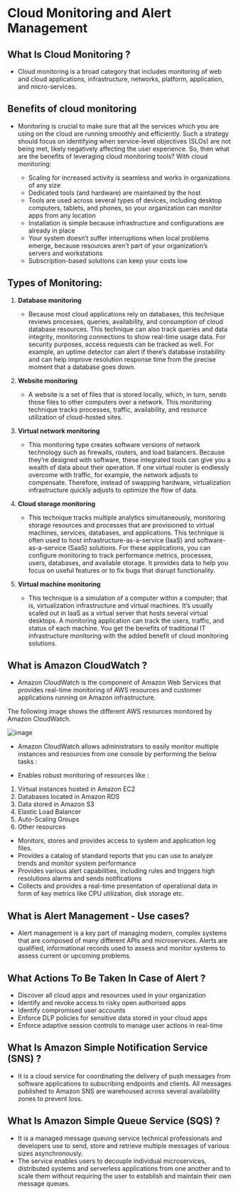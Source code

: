 # Cloud Monitoring and Alert Management


## What Is Cloud Monitoring ?
- Cloud monitoring is a broad category that includes monitoring of web and cloud applications, infrastructure, networks, platform, application, and micro-services.
## Benefits of cloud monitoring

- Monitoring is crucial to make sure that all the services which you are using on the cloud are running smoothly and efficiently. Such a strategy should focus on identifying when service-level objectives (SLOs) are not being met, likely negatively affecting the user experience. So, then what are the benefits of leveraging cloud monitoring tools? With cloud monitoring:

   - Scaling for increased activity is seamless and works in organizations of any size
   - Dedicated tools (and hardware) are maintained by the host
   - Tools are used across several types of devices, including desktop computers, tablets, and phones, so your organization can monitor apps from any location
   - Installation is simple because infrastructure and configurations are already in place
   - Your system doesn’t suffer interruptions when local problems emerge, because resources aren’t part of your organization’s servers and workstations
   - Subscription-based solutions can keep your costs low

## Types of Monitoring:

1. **Database monitoring**
   - Because most cloud applications rely on databases, this technique reviews processes, queries, availability, and consumption of cloud database resources. This technique can also track queries and data integrity, monitoring connections to show real-time usage data. For security purposes, access requests can be tracked as well. For example, an uptime detector can alert if there’s database instability and can help improve resolution response time from the precise moment that a database goes down.

2. **Website monitoring**
   - A website is a set of files that is stored locally, which, in turn, sends those files to other computers over a network. This monitoring technique tracks processes, traffic, availability, and resource utilization of cloud-hosted sites.

3. **Virtual network monitoring**
   - This monitoring type creates software versions of network technology such as firewalls, routers, and load balancers. Because they’re designed with software, these integrated tools can give you a wealth of data about their operation. If one virtual router is endlessly overcome with traffic, for example, the network adjusts to compensate. Therefore, instead of swapping hardware, virtualization infrastructure quickly adjusts to optimize the flow of data.

4. **Cloud storage monitoring**
   - This technique tracks multiple analytics simultaneously, monitoring storage resources and processes that are provisioned to virtual machines, services, databases, and applications. This technique is often used to host infrastructure-as-a-service (IaaS) and software-as-a-service (SaaS) solutions. For these applications, you can configure monitoring to track performance metrics, processes, users, databases, and available storage. It provides data to help you focus on useful features or to fix bugs that disrupt functionality.

5. **Virtual machine monitoring**
   - This technique is a simulation of a computer within a computer; that is, virtualization infrastructure and virtual machines. It’s usually scaled out in IaaS as a virtual server that hosts several virtual desktops. A monitoring application can track the users, traffic, and status of each machine. You get the benefits of traditional IT infrastructure monitoring with the added benefit of cloud monitoring solutions.

## What is Amazon CloudWatch ?

- Amazon CloudWatch is the component of Amazon Web Services that provides real-time monitoring of AWS resources and customer applications running on Amazon infrastructure.

The following image shows the different AWS resources monitored by Amazon CloudWatch.

![image](https://user-images.githubusercontent.com/97620055/186393883-a4d01127-ff42-41db-aea7-e6ba4b0a5425.png)


- Amazon CloudWatch allows administrators to easily monitor multiple instances and resources from one console by performing the below tasks :

- Enables robust monitoring of resources like :

 1. Virtual instances hosted in Amazon EC2
 2. Databases located in Amazon RDS
 3. Data stored in Amazon S3
 4. Elastic Load Balancer
 5. Auto-Scaling Groups
 6. Other resources

- Monitors, stores and provides access to system and application log files.
- Provides a catalog of standard reports that you can use to analyze trends and monitor system performance
- Provides various alert capabilities, including rules and triggers high resolutions alarms and sends notifications
- Collects and provides a real-time presentation of operational data in form of key metrics like CPU utilization, disk storage etc. 

## What is Alert Management - Use cases?

- Alert management is a key part of managing modern, complex systems that are composed of many different APIs and microservices. Alerts are qualified, informational records used to assess and monitor systems to assess current or upcoming problems.
## What Actions To Be Taken In Case of Alert ?

   - Discover all cloud apps and resources used in your organization
   - Identify and revoke access to risky open authorised apps
   - Identify compromised user accounts
   - Enforce DLP policies for sensitive data stored in your cloud apps
   - Enforce adaptive session controls to manage user actions in real-time

## What Is  Amazon Simple Notification Service (SNS) ?

- It is a cloud service for coordinating the delivery of push messages from software applications to subscribing endpoints and clients. All messages published to Amazon SNS are warehoused across several availability zones to prevent loss. 

## What Is Amazon Simple Queue Service (SQS) ?

- It is a managed message queuing service technical professionals and developers use to send, store and retrieve multiple messages of various sizes asynchronously.
- The service enables users to decouple individual microservices, distributed systems and serverless applications from one another and to scale them without requiring the user to establish and maintain their own message queues.
